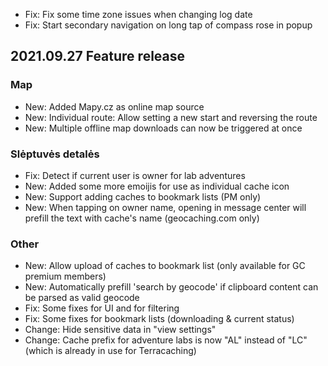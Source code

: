 - Fix: Fix some time zone issues when changing log date
- Fix: Start secondary navigation on long tap of compass rose in popup

## 2021.09.27 Feature release

### Map
- New: Added Mapy.cz as online map source
- New: Individual route: Allow setting a new start and reversing the route
- New: Multiple offline map downloads can now be triggered at once

### Slėptuvės detalės
- Fix: Detect if current user is owner for lab adventures
- New: Added some more emoijis for use as individual cache icon
- New: Support adding caches to bookmark lists (PM only)
- New: When tapping on owner name, opening in message center will prefill the text with cache's name (geocaching.com only)

### Other
- New: Allow upload of caches to bookmark list (only available for GC premium members)
- New: Automatically prefill 'search by geocode' if clipboard content can be parsed as valid geocode
- Fix: Some fixes for UI and for filtering
- Fix: Some fixes for bookmark lists (downloading & current status)
- Change: Hide sensitive data in "view settings"
- Change: Cache prefix for adventure labs is now "AL" instead of "LC" (which is already in use for Terracaching)
